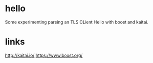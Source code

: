 # hello
Some experimenting parsing an TLS CLient Hello with boost and kaitai.

# links
http://kaitai.io/
https://www.boost.org/
